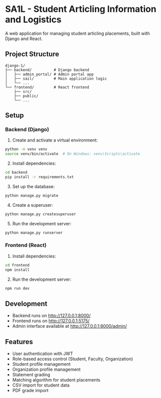 # SA1L - Student Articling Information and Logistics

A web application for managing student articling placements, built with Django and React.

## Project Structure

```
django-1/
├── backend/          # Django backend
│   ├── admin_portal/ # Admin portal app
│   ├── sail/         # Main application logic
│   └── ...
└── frontend/         # React frontend
    ├── src/
    ├── public/
    └── ...
```

## Setup

### Backend (Django)

1. Create and activate a virtual environment:
```bash
python -m venv venv
source venv/bin/activate  # On Windows: venv\Scripts\activate
```

2. Install dependencies:
```bash
cd backend
pip install -r requirements.txt
```

3. Set up the database:
```bash
python manage.py migrate
```

4. Create a superuser:
```bash
python manage.py createsuperuser
```

5. Run the development server:
```bash
python manage.py runserver
```

### Frontend (React)

1. Install dependencies:
```bash
cd frontend
npm install
```

2. Run the development server:
```bash
npm run dev
```

## Development

- Backend runs on http://127.0.0.1:8000/
- Frontend runs on http://127.0.0.1:5175/
- Admin interface available at http://127.0.0.1:8000/admin/

## Features

- User authentication with JWT
- Role-based access control (Student, Faculty, Organization)
- Student profile management
- Organization profile management
- Statement grading
- Matching algorithm for student placements
- CSV import for student data
- PDF grade import 